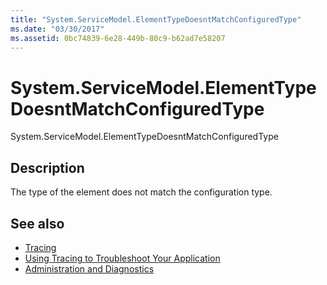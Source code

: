 ```yaml
---
title: "System.ServiceModel.ElementTypeDoesntMatchConfiguredType"
ms.date: "03/30/2017"
ms.assetid: 0bc74839-6e28-449b-80c9-b62ad7e58207
---
```

# System.ServiceModel.ElementTypeDoesntMatchConfiguredType
System.ServiceModel.ElementTypeDoesntMatchConfiguredType  
  
## Description  
 The type of the element does not match the configuration type.  
  
## See also

- [Tracing](index.md)
- [Using Tracing to Troubleshoot Your Application](using-tracing-to-troubleshoot-your-application.md)
- [Administration and Diagnostics](../index.md)

